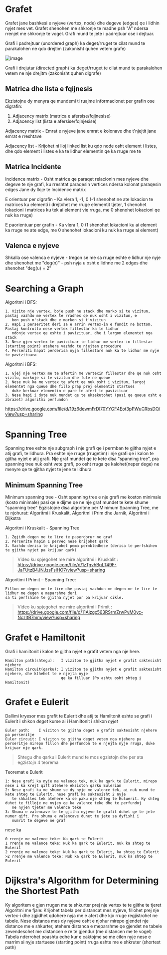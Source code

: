 # Grafet
Grafet jane bashkesi e nyjeve (vertex, node) dhe degeve (edges) qe i lidhin nyjet mes vet. Grafet shenohen me shkronje te madhe psh "A" ndersa rrenjet me shkronje te vogel. Grafi mund te jete i padrejtuar ose i dejtuar.

Grafi i padrejtuar (unordered graph) ka deget/rruget te cilat mund te parakalohen ne qdo drejtim (zakonisht quhen vetem grafe)

![image](https://github.com/blendonluta/Gg/blob/master/grap.png)

Grafi i drejutar (directed graph) ka deget/rruget te cilat mund te parakalohen vetem ne nje drejitm (zakonisht quhen digrafe) 
 
##	Matrica dhe lista e fqijnesis
Ekzistojne dy menyra qe mundemi ti ruajme informacionet per grafin ose digrafin:
1. Adjacency matrix (matrica e afersise/fqijnesise) 
2. Adjacency list (lista e afersise/fqinjesise)
 

Adjacency matrix - Emrat e nyjeve jane emrat e kolonave dhe t'njejtit jane emrat e rreshtave

Adjacency list - Krijohet ni lloj linked list ku qdo node osht element i listes, dhe qdo element i listes e ka te 
                 lidhur elementin qe ka rruge me te
                 
##	    Matrica Incidente

Incidence matrix - Osht matrice qe paraqet relacionin mes nyjeve dhe degeve te nje grafi, ku rreshtat paraqesin vertices
ndersa kolonat paraqesin edges 
Jane dy lloje te Incidence matrix

E orientuar per digrafin - Ka vlera 1, -1, 0 (-1 shenohet ne ate lokacion te matrices ku elementi i drejtohet me rruge elementit tjeter, 1 shenohet lokacioni i matrices ku tek ai element vie rruga, me 0 shenohet lokacioni qe nuk ka rruge)
 
E paorientuar per grafin - Ka vlera 1, 0 (1 shenohet lokacioni ku ai element ka rruge ne ate edge, me 0 shenohet lokacioni ku nuk ka rruge ai element)
 
##	Valenca e nyjeve

Shkalla ose valenca e nyjeve - tregon se me sa rruge eshte e lidhur nje nyje dhe shenohet me "deg(n)" - psh nyja u osht e lidhne me 2 edges dhe shenohet "deg(u) = 2"
 

#	Searching a Graph

Algoritmi i DFS:
```
1. Vizito nje vertex, boje push ne stack dhe marko si te vizitun, pastaj vazhdo me vertex te rradhes qe nuk osht i vizitun, e 
   bon push n'stack dhe e markon si t'vizitun
2. Hapi 1 perseritet deri sa e arrin vertex-in e fundit ne bottom. Pastaj kontrollo nese vertex fillestar ka te lidhur 
   ndonje vertex qe eshte i pavizituar, dhe i largon elementet nga stack
3. Nese gjen vertex te pavizituar te lidhur me vertex-in fillestar (starting point) atehere vazhdo te njejten procedure
4. Perseriti hapat perderisa nyja fillestare nuk ka te lidhur me nyje te pavizituara
```
Algoritmi i BFS:
```
1. Gjej nje vertex me te afertin me vertexin fillestar dhe qe nuk osht vizitu, markoje si te vizitun dhe fute ne queue
2. Nese nuk ka me vertex te afert qe nuk osht i vizitun, largoj elementet nga queue dhe fillo prap prej elementit startues 
   duke kerkuar elementin e pare te afert te pavizituar
3. Nese hapi i dyte nuk mundet qe te ekzekutohet (pasi qe queue osht e zbrazet) algoritmi perfundon
```
https://drive.google.com/file/d/19z6dewmFrDI70YYGF4Eot3pPWuCRbsDO/view?usp=sharing
#	 Spanning Tree

Spanning tree eshte nje subgraph i nje grafi qe i permban te gjitha nyjet e atij grafi, te lidhura. Pra eshte nje rruge (rrugetim) i nje grafi qe i kalon te gjitha nyjet e atij grafi. Nje graf mundet qe te kete disa "spanning tree", pra spanning tree nuk osht vete grafi, po osht rruga qe kalohet(neper dege) ne menyre qe te gjitha nyjet te jene te lidhura
##	Minimum Spanning Tree
Minimum spanning tree - Osht spanning tree e nje grafi me koston minimale (kosto minimale) pasi qe e dijme qe ne nje graf mundet te kete shume "spanning tree"
Egzistojne disa algoritme per Minimum Spanning Tree, me te njohurat: Algoritmi i Kruskalit, Algoritmi i Prim dhe Jarnik, Algoritmi i Dijkstra

Algoritmi i Kruskalit - Spanning Tree
```
1. Zgjidh degen me te lire te paperdorur ne graf
2. Perserite hapin 1 perveq nese krijohet qark
3. Vazhdo derisa te krijohet pema permbledhese (derisa te perfshihen te gjitha nyjet pa krijuar qark)
```
> Video ku spjegohet me mire algoritmi i Kruskalit : https://drive.google.com/file/d/1zTgvhBqLT49F-JaFUtzB4JNJzsFslHO7/view?usp=sharing

Algoritimi I Primit – Spanning Tree:

```
Fillon me degen me te lire dhe pastaj vazhdon me degen me te lire te lidhur me degen e meparshme deri
sa ti perfshine te gjitha nyjet por pa krijuar cikle.
```
> Video ku spjegohet me mire algoritmi i Primit : https://drive.google.com/file/d/11Aizgx563RSrmZrwPvM0yc-NczltB7mm/view?usp=sharing

#	Grafet e Hamiltonit

Grafi i hamiltonit i kalon te gjitha nyjet e grafit vetem nga nje here.

```
Hamilton path(shtegu):   I viziton te gjitha nyjet e grafit saktesisht njehere
Hamilton circuit(qarku): I viziton te gjitha nyjet e grafit saktesisht njehere, dhe kthehet te e njejta nyje 
                         qe ka filluar (Po ashtu osht shteg i Hamiltonit)

```

# Grafet e Eulerit

Dallimi kryesor mes grafit te Eulerit dhe atij te Hamiltonit eshte se grafi i Eulerit i shikon *deget* kurse ai i Hamiltonit i shikon *nyjet*
```
Euler path:    I viziton te gjitha deget e grafit saktesisht njehere pa perseritje
Euler circuit: I viziton te gjitha deget vetem nga njehere pa perseritje mirepo fillon dhe perfundon te e njejta nyje rruga, duke krijuar nje qark. 
```
 > Shtegu dhe qarku i Eulerit mund te mos egzistojn dhe per ata egzistojn 4 teorema

Teoremat e Eulerit
```
1: Nese grafi ka nyje me valence tek, nuk ka qark te Eulerit, mirepo nese i ka krejt qift atehere ekziston qarku Eulerian
2: Nese grafi ka me shume se dy nyje me valence tek, ai nuk mund te kete shteg te Eulerit, nese grafi ka saktesisht 2 nyje 
   te shkalles tek atehere ka se paku nje shteg te Euluerit. Ky shteg duhet te filloje ne nyjen qe ka valence teke dhe te perfundoj 
   ne nyjen tjeter me valence teke
3: Shuma e valencave te te gjitha nyjeve te grafit duhet qe te jete numer qift. Pra shuma e valencave duhet te jete sa dyfishi i 
   numrit te degeve ne graf  
```

nese ka

```
0 rrenje me valence teke: Ka qark te Eulerit
1 rrenje me valence teke: Nuk ka qark te Eulerit, nuk ka shteg te Eulerit
2 rrenje me valence teke: Nuk ka qark te Eulerit, ka shteg te Eulerit
>2 rrenje me valence teke: Nuk ka qark te Eulerit, nuk ka shteg te Eulerit
```

        

# Dijkstra's Algorithm for Determining the Shortest Path
Ky algoritem e gjen rrugen me te shkurter prej nje vertex te te gjithe te tjeret
Algoritmi me fjale:
Krijohet tabela per distancat mes nyjeve, fillohet prej nje vertex-i dhe zgjidhet qdohere nyja me e afert dhe kjo rruge regjistrohet ne tabele.
Nese distanca mes dy nyjeve osht e njohur mirepo gjendet nje distance me e shkurter, atehere distanca e meparshme qe gjendet ne tabele zevendesohet me distancen e re te gjendur (me distancen me te vogel)
Tabela nderrohet poashtu edhe kur e caktojme se me cilen nyje nese e marrim si nyje startuese (starting point) rruga eshte me e shkruter (shortest path)
